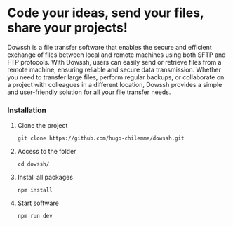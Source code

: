 # Code your ideas, send your files, share your projects!
Dowssh is a file transfer software that enables the secure and efficient exchange of files between local and remote machines using both SFTP and FTP protocols. With Dowssh, users can easily send or retrieve files from a remote machine, ensuring reliable and secure data transmission. Whether you need to transfer large files, perform regular backups, or collaborate on a project with colleagues in a different location, Dowssh provides a simple and user-friendly solution for all your file transfer needs.

### Installation

1. Clone the project
   ```
   git clone https://github.com/hugo-chilemme/dowssh.git
   ```
  
3. Access to the folder
   ```
   cd dowssh/
   ```

4. Install all packages
     ```
   npm install
     ```

4. Start software
     ```
   npm run dev
     ```
